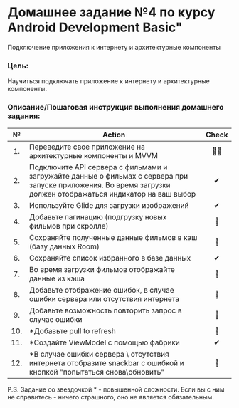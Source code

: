 # Домашнее задание №4 по курсу Android Development Basic" 

Подключение приложения к интернету и архитектурные компоненты

### Цель:
Научиться подключать приложение к интернету и архитектурные компоненты.

### Описание/Пошаговая инструкция выполнения домашнего задания:
| № | Action | Check
| :-: | ------ | :-----: |
|1. |Переведите свое приложение на архитектурные компоненты и MVVM|🤢🤢|
|2. |Подключите API сервера с фильмами и загружайте данные о фильмах с сервера при запуске приложения. Во время загрузки должен отображаться индикатор на ваш выбор|✔|
|3. |Используйте Glide для загрузки изображений|✔|
|4. |Добавьте пагинацию (подгрузку новых фильмов при скролле)|🤢|
|5. |Сохраняйте полученные данные фильмов в кэш (базу данных Room)|🤢|
|6. |Сохраняйте список избранного в базе данных|✔|
|7. |Во время загрузки фильмов отображайте данные из кэша|🤢|
|8. |Добавьте отображение ошибок, в случае ошибки сервера или отсутствия интернета|🤢|
|9. |Добавьте возможность повторить запрос в случае ошибки|🤢|
|10. |*Добавьте pull to refresh|🤢|
|11. |*Создайте ViewModel с помощью фабрики|✔|
|12. |*В случае ошибки сервера \ отсутствия интернета отобразите snackbar с ошибкой и кнопкой "попытаться снова\обновить"|🤢|

P.S. Задание со звездочкой * - повышенной сложности. Если вы с ним не справитесь - ничего страшного, оно не является обязательным.

